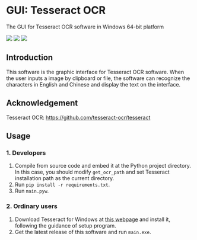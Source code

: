 # GUI: Tesseract OCR

 The GUI for Tesseract OCR software in Windows 64-bit platform

![](https://img.shields.io/badge/OS-Windows%2064--bit-lightgrey)
![](https://img.shields.io/badge/dependencies-tesseract--ocr%2Ftesseract-green)
![](https://img.shields.io/badge/dependencies-Python%203.9-blue)

## Introduction

This software is the graphic interface for Tesseract OCR software. When the user inputs a image by clipboard or file, the software can recognize the characters in English and Chinese and display the text on the interface.

## Acknowledgement

Tesseract OCR: https://github.com/tesseract-ocr/tesseract

## Usage

### 1. Developers

1. Compile from source code and embed it at the Python project directory. In this case, you should modify `get_ocr_path` and set Tesseract installation path as the current directory.
2. Run `pip install -r requirements.txt`.
3. Run `main.pyw`.

### 2. Ordinary users

1. Download Tesseract for Windows at [this webpage](https://digi.bib.uni-mannheim.de/tesseract/) and install it, following the guidance of setup program.
2. Get the latest release of this software and run `main.exe`.
